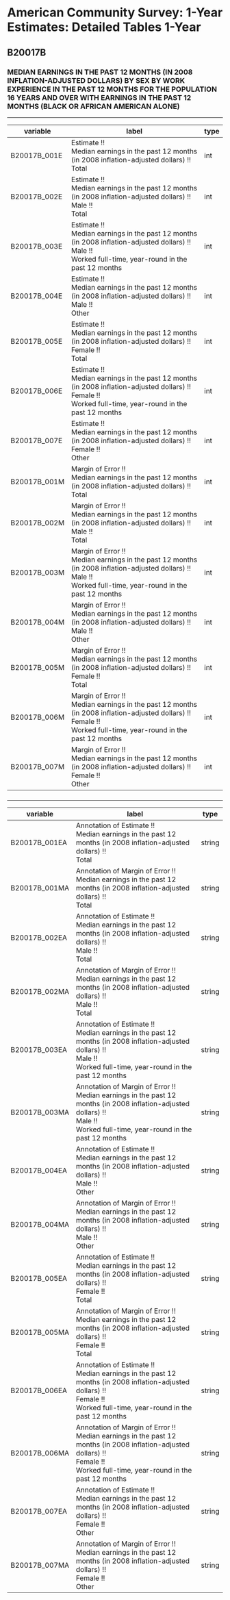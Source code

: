 # American Community Survey: 1-Year Estimates: Detailed Tables 1-Year

## B20017B

### MEDIAN EARNINGS IN THE PAST 12 MONTHS (IN 2008 INFLATION-ADJUSTED DOLLARS) BY SEX BY WORK EXPERIENCE IN THE PAST 12 MONTHS FOR THE POPULATION 16 YEARS AND OVER WITH EARNINGS IN THE PAST 12 MONTHS (BLACK OR AFRICAN AMERICAN ALONE)

___

| variable | label | type |
| ----- | ----- | ----- |
| B20017B_001E | Estimate !!<br>Median earnings in the past 12 months (in 2008 inflation-adjusted dollars) !!<br>Total | int |
| B20017B_002E | Estimate !!<br>Median earnings in the past 12 months (in 2008 inflation-adjusted dollars) !!<br>Male !!<br>Total | int |
| B20017B_003E | Estimate !!<br>Median earnings in the past 12 months (in 2008 inflation-adjusted dollars) !!<br>Male !!<br>Worked full-time, year-round in the past 12 months | int |
| B20017B_004E | Estimate !!<br>Median earnings in the past 12 months (in 2008 inflation-adjusted dollars) !!<br>Male !!<br>Other | int |
| B20017B_005E | Estimate !!<br>Median earnings in the past 12 months (in 2008 inflation-adjusted dollars) !!<br>Female !!<br>Total | int |
| B20017B_006E | Estimate !!<br>Median earnings in the past 12 months (in 2008 inflation-adjusted dollars) !!<br>Female !!<br>Worked full-time, year-round in the past 12 months | int |
| B20017B_007E | Estimate !!<br>Median earnings in the past 12 months (in 2008 inflation-adjusted dollars) !!<br>Female !!<br>Other | int |
| B20017B_001M | Margin of Error !!<br>Median earnings in the past 12 months (in 2008 inflation-adjusted dollars) !!<br>Total | int |
| B20017B_002M | Margin of Error !!<br>Median earnings in the past 12 months (in 2008 inflation-adjusted dollars) !!<br>Male !!<br>Total | int |
| B20017B_003M | Margin of Error !!<br>Median earnings in the past 12 months (in 2008 inflation-adjusted dollars) !!<br>Male !!<br>Worked full-time, year-round in the past 12 months | int |
| B20017B_004M | Margin of Error !!<br>Median earnings in the past 12 months (in 2008 inflation-adjusted dollars) !!<br>Male !!<br>Other | int |
| B20017B_005M | Margin of Error !!<br>Median earnings in the past 12 months (in 2008 inflation-adjusted dollars) !!<br>Female !!<br>Total | int |
| B20017B_006M | Margin of Error !!<br>Median earnings in the past 12 months (in 2008 inflation-adjusted dollars) !!<br>Female !!<br>Worked full-time, year-round in the past 12 months | int |
| B20017B_007M | Margin of Error !!<br>Median earnings in the past 12 months (in 2008 inflation-adjusted dollars) !!<br>Female !!<br>Other | int |
### 

___

| variable | label | type |
| ----- | ----- | ----- |
| B20017B_001EA | Annotation of Estimate !!<br>Median earnings in the past 12 months (in 2008 inflation-adjusted dollars) !!<br>Total | string |
| B20017B_001MA | Annotation of Margin of Error !!<br>Median earnings in the past 12 months (in 2008 inflation-adjusted dollars) !!<br>Total | string |
| B20017B_002EA | Annotation of Estimate !!<br>Median earnings in the past 12 months (in 2008 inflation-adjusted dollars) !!<br>Male !!<br>Total | string |
| B20017B_002MA | Annotation of Margin of Error !!<br>Median earnings in the past 12 months (in 2008 inflation-adjusted dollars) !!<br>Male !!<br>Total | string |
| B20017B_003EA | Annotation of Estimate !!<br>Median earnings in the past 12 months (in 2008 inflation-adjusted dollars) !!<br>Male !!<br>Worked full-time, year-round in the past 12 months | string |
| B20017B_003MA | Annotation of Margin of Error !!<br>Median earnings in the past 12 months (in 2008 inflation-adjusted dollars) !!<br>Male !!<br>Worked full-time, year-round in the past 12 months | string |
| B20017B_004EA | Annotation of Estimate !!<br>Median earnings in the past 12 months (in 2008 inflation-adjusted dollars) !!<br>Male !!<br>Other | string |
| B20017B_004MA | Annotation of Margin of Error !!<br>Median earnings in the past 12 months (in 2008 inflation-adjusted dollars) !!<br>Male !!<br>Other | string |
| B20017B_005EA | Annotation of Estimate !!<br>Median earnings in the past 12 months (in 2008 inflation-adjusted dollars) !!<br>Female !!<br>Total | string |
| B20017B_005MA | Annotation of Margin of Error !!<br>Median earnings in the past 12 months (in 2008 inflation-adjusted dollars) !!<br>Female !!<br>Total | string |
| B20017B_006EA | Annotation of Estimate !!<br>Median earnings in the past 12 months (in 2008 inflation-adjusted dollars) !!<br>Female !!<br>Worked full-time, year-round in the past 12 months | string |
| B20017B_006MA | Annotation of Margin of Error !!<br>Median earnings in the past 12 months (in 2008 inflation-adjusted dollars) !!<br>Female !!<br>Worked full-time, year-round in the past 12 months | string |
| B20017B_007EA | Annotation of Estimate !!<br>Median earnings in the past 12 months (in 2008 inflation-adjusted dollars) !!<br>Female !!<br>Other | string |
| B20017B_007MA | Annotation of Margin of Error !!<br>Median earnings in the past 12 months (in 2008 inflation-adjusted dollars) !!<br>Female !!<br>Other | string |

